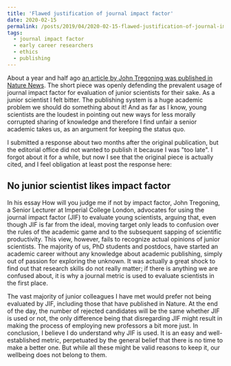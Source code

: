 ```yaml
---
title: 'Flawed justification of journal impact factor'
date: 2020-02-15
permalink: /posts/2019/04/2020-02-15-flawed-justification-of-journal-impact-factor/
tags:
  - journal impact factor
  - early career researchers
  - ethics
  - publishing
---
```


About a year and half ago [an article by John Tregoning was published in Nature News](https://www.nature.com/articles/d41586-018-05467-5). The short piece was openly defending the prevalent usage of journal impact factor for evaluation of junior scientists for their sake. As a junior scientist I felt bitter. The publishing system is a huge academic problem we should do something about it! And as far as I know, young scientists are the loudest in pointing out new ways for less morally corrupted sharing of knowledge and therefore I find unfair a senior academic takes us, as an argument for keeping the status quo.

I submitted a response about two months after the original publication, but the editorial office did not wanted to publish it because I was "too late". I forgot about it for a while, but now I see that the original piece is actually cited, and I feel obligation at least post the response here:

## No junior scientist likes impact factor

In his essay How will you judge me if not by impact factor, John Tregoning, a Senior Lecturer at Imperial College London, advocates for using the journal impact factor (JIF) to evaluate young scientists, arguing that, even though JIF is far from the ideal, moving target only leads to confusion over the rules of the academic game and to the subsequent sapping of scientific productivity. This view, however, fails to recognize actual opinions of junior scientists. The majority of us, PhD students and postdocs, have started an academic career without any knowledge about academic publishing, simply out of passion for exploring the unknown. It was actually a great shock to find out that research skills do not really matter; if there is anything we are confused about, it is why a journal metric is used to evaluate scientists in the first place.  

The vast majority of junior colleagues I have met would prefer not being evaluated by JIF, including those that have published in Nature. At the end of the day, the number of rejected candidates will be the same whether JIF is used or not, the only difference being that disregarding JIF might result in making the process of employing new professors a bit more just. In conclusion, I believe I do understand why JIF is used. It is an easy and well-established metric, perpetuated by the general belief that there is no time to make a better one. But while all these might be valid reasons to keep it, our wellbeing does not belong to them.
